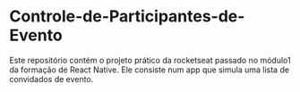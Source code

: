 # Controle-de-Participantes-de-Evento
Este repositório contém o projeto prático da rocketseat passado no módulo1 da formação de React Native. Ele consiste num app que simula uma lista de convidados de evento.
